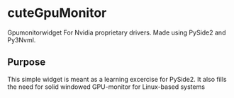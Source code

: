 # cuteGpuMonitor
Gpumonitorwidget For Nvidia proprietary drivers. Made using PySide2 and Py3Nvml.


## Purpose
This simple widget is meant as a learning excercise for PySide2.
It also fills the need for solid windowed GPU-monitor for Linux-based systems
